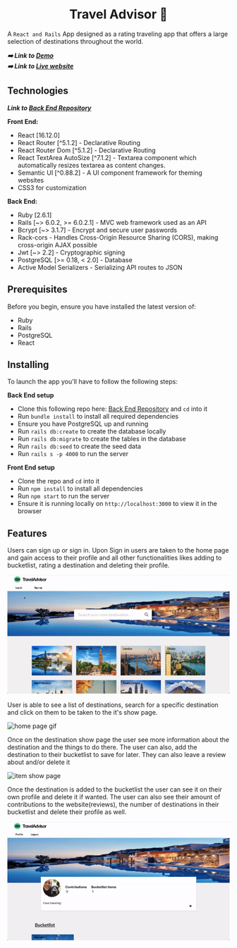 <h1 align="center">Travel Advisor 🛫</h1>

A `React and Rails` App designed as a rating traveling app that offers a large selection of destinations throughout the world.

***➡️ Link to [Demo](https://www.youtube.com/watch?v=1ZLSS1F6WBs&t=1s)***<br/>
***➡️ Link to [Live website](https://travel-advisor-app.herokuapp.com/)***<br/>

## Technologies

***Link to [Back End Repository](https://github.com/valentinem1/Travel-Advisor-Backend)***<br />

**Front End:** 
- React [16.12.0]
- React Router [^5.1.2] - Declarative Routing
- React Router Dom [^5.1.2] - Declarative Routing
- React TextArea AutoSize [^7.1.2] - Textarea component which automatically resizes textarea as content changes.
- Semantic UI [^0.88.2] - A UI component framework for theming websites
- CSS3 for customization




**Back End:**
- Ruby [2.6.1]
- Rails [~> 6.0.2, >= 6.0.2.1] - MVC web framework used as an API
- Bcrypt [~> 3.1.7] - Encrypt and secure user passwords
- Rack-cors - Handles Cross-Origin Resource Sharing (CORS), making cross-origin AJAX possible
- Jwt [~> 2.2] - Cryptographic signing
- PostgreSQL [>= 0.18, < 2.0] - Database
- Active Model Serializers - Serializing API routes to JSON

## Prerequisites
Before you begin, ensure you have installed the latest version of:

- Ruby
- Rails
- PostgreSQL
- React

## Installing

To launch the app you'll have to follow the following steps:

**Back End setup**
- Clone this following repo here: [Back End Repository](https://github.com/valentinem1/Travel-Advisor-Backend) and `cd` into it
- Run `bundle install` to install all required dependencies
- Ensure you have PostgreSQL up and running
- Run `rails db:create` to create the database locally
- Run `rails db:migrate` to create the tables in the database
- Run `rails db:seed` to create the seed data
- Run `rails s -p 4000` to run the server

**Front End setup**
- Clone the repo and `cd` into it
- Run `npm install` to install all dependencies
- Run `npm start` to run the server
- Ensure it is running locally on `http://localhost:3000` to view it in the browser

## Features

Users can sign up or sign in. Upon Sign in users are taken to the home page and gain access to their profile and all other functionalities likes adding to bucketlist, rating a destination and deleting their profile. <br />

![login gif](./src/images/login.gif)<br />

User is able to see a list of destinations, search for a specific destination and click on them to be taken to the it's show page.<br />

![home page gif](./src/images/home-page.gif)<br />

Once on the destination show page the user see more information about the destination and the things to do there. The user can also, add the destination to their bucketlist to save for later. They can also leave a review about and/or delete it<br />

![item show page](./src/images/destination-show-page.gif)<br />

Once the destination is added to the bucketlist the user can see it on their own profile and delete it if wanted. The user can also see their amount of contributions to the website(reviews), the number of destinations in their bucketlist and delete their profile as well.<br />

![profile page](./src/images/profile-page.gif)<br />

